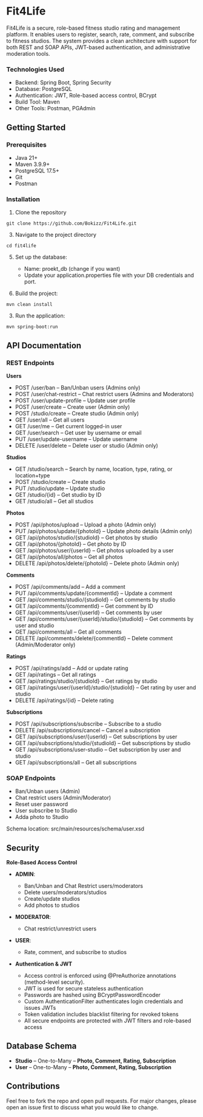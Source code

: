 # Fit4Life

Fit4Life is a secure, role-based fitness studio rating and management platform. It enables users to register, search, rate, comment, and subscribe to fitness studios. The system provides a clean architecture with support for both REST and SOAP APIs, JWT-based authentication, and administrative moderation tools.

### Technologies Used

- Backend: Spring Boot, Spring Security  
- Database: PostgreSQL  
- Authentication: JWT, Role-based access control, BCrypt  
- Build Tool: Maven  
- Other Tools: Postman, PGAdmin  

## Getting Started

### Prerequisites

- Java 21+
- Maven 3.9.9+
- PostgreSQL 17.5+
- Git
- Postman

### Installation
1. Clone the repository
```
git clone https://github.com/Bokizz/Fit4Life.git
```
3. Navigate to the project directory
```
cd fit4life
```

5. Set up the database:
   - Name: proekt_db (change if you want)
   - Update your application.properties file with your DB credentials and port.

2. Build the project:

```
mvn clean install
```

3. Run the application:

```
mvn spring-boot:run
```

## **API Documentation**

### REST Endpoints
**Users**
- POST /user/ban – Ban/Unban users (Admins only)
- POST /user/chat-restrict – Chat restrict users (Admins and Moderators)
- POST /user/update-profile – Update user profile
- POST /user/create – Create user (Admin only)
- POST /studio/create – Create studio (Admin only)
- GET /user/all – Get all users
- GET /user/me – Get current logged-in user
- GET /user/search – Get user by username or email
- PUT /user/update-username – Update username
- DELETE /user/delete – Delete user or studio (Admin only)

**Studios**
- GET /studio/search – Search by name, location, type, rating, or location+type
- POST /studio/create – Create studio
- PUT /studio/update – Update studio
- GET /studio/{id} – Get studio by ID
- GET /studio/all – Get all studios
  
**Photos**
- POST /api/photos/upload – Upload a photo (Admin only)
- PUT /api/photos/update/{photoId} – Update photo details (Admin only)
- GET /api/photos/studio/{studioId} – Get photos by studio
- GET /api/photos/{photoId} – Get photo by ID
- GET /api/photos/user/{userId} – Get photos uploaded by a user
- GET /api/photos/all/photos – Get all photos
- DELETE /api/photos/delete/{photoId} – Delete photo (Admin only)

**Comments**
- POST /api/comments/add – Add a comment
- PUT /api/comments/update/{commentId} – Update a comment
- GET /api/comments/studio/{studioId} – Get comments by studio
- GET /api/comments/{commentId} – Get comment by ID
- GET /api/comments/user/{userId} – Get comments by user
- GET /api/comments/user/{userId}/studio/{studioId} – Get comments by user and studio
- GET /api/comments/all – Get all comments
- DELETE /api/comments/delete/{commentId} – Delete comment (Admin/Moderator only)

**Ratings**
- POST /api/ratings/add – Add or update rating
- GET /api/ratings – Get all ratings
- GET /api/ratings/studio/{studioId} – Get ratings by studio
- GET /api/ratings/user/{userId}/studio/{studioId} – Get rating by user and studio
- DELETE /api/ratings/{id} – Delete rating

**Subscriptions**
- POST /api/subscriptions/subscribe – Subscribe to a studio
- DELETE /api/subscriptions/cancel – Cancel a subscription
- GET /api/subscriptions/user/{userId} – Get subscriptions by user
- GET /api/subscriptions/studio/{studioId} – Get subscriptions by studio
- GET /api/subscriptions/user-studio – Get subscription by user and studio
- GET /api/subscriptions/all – Get all subscriptions

### SOAP Endpoints
- Ban/Unban users (Admin)  
- Chat restrict users (Admin/Moderator)  
- Reset user password  
- User subscribe to Studio  
- Adda  photo to Studio  

Schema location: src/main/resources/schema/user.xsd

## Security

**Role-Based Access Control**

- **ADMIN**:
  - Ban/Unban and Chat Restrict users/moderators
  - Delete users/moderators/studios
  - Create/update studios
  - Add photos to studios

- **MODERATOR**:
  - Chat restrict/unrestrict users

- **USER**:
  - Rate, comment, and subscribe to studios


- **Authentication & JWT**
  - Access control is enforced using @PreAuthorize annotations (method-level security).
  - JWT is used for secure stateless authentication  
  - Passwords are hashed using BCryptPasswordEncoder 
  - Custom AuthenticationFilter authenticates login credentials and issues JWTs  
  - Token validation includes blacklist filtering for revoked tokens  
  - All secure endpoints are protected with JWT filters and role-based access

## Database Schema
- **Studio** – One-to-Many – **Photo, Comment, Rating, Subscription**
- **User** – One-to-Many – **Photo, Comment, Rating, Subscription**

## Contributions

Feel free to fork the repo and open pull requests. For major changes, please open an issue first to discuss what you would like to change.
